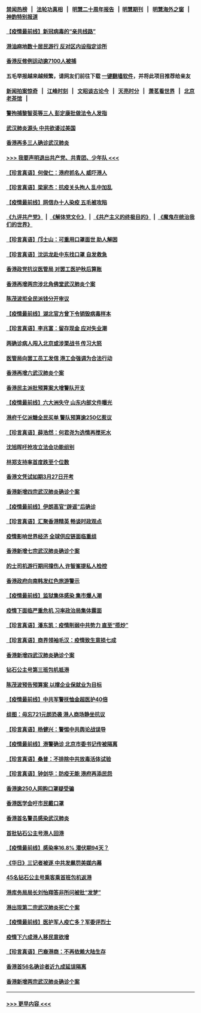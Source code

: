 #### [禁闻热榜](热点新闻.md?=0)  &nbsp;&nbsp;|&nbsp;&nbsp; [法轮功真相](https://github.com/gfw-breaker/truth/blob/master/README.md?=0) &nbsp;&nbsp;|&nbsp;&nbsp; [明慧二十周年报告](https://github.com/gfw-breaker/mh-reports/blob/master/README.md?=0) &nbsp;&nbsp;|&nbsp;&nbsp;[明慧期刊](https://github.com/gfw-breaker/mh-qikan) &nbsp;&nbsp;|&nbsp;&nbsp; [明慧海外之窗](https://github.com/gfw-breaker/mh-news/blob/master/README.md?=0) &nbsp;&nbsp;|&nbsp;&nbsp; [神韵特别报道](https://github.com/gfw-breaker/mh-news/blob/master/shenyun.md?=0)
#### [【疫情最前线】新冠病毒的“亲共线路”](../pages/nsc415/n11907734.md?t=03021702) 
#### [港油麻地数十居民游行 反对区内设指定诊所](../pages/nsc415/n11907900.md?t=03021702) 
#### [香港反修例运动逾7100人被捕](../pages/nsc415/n11907922.md?t=03021702) 
#### 五毛举报越来越频繁，请网友们前往下载 [一键翻墙软件](https://github.com/gfw-breaker/ssr-accounts)，并将此项目推荐给亲友
#### [新闻拍案惊奇](https://github.com/gfw-breaker/banned-news/blob/master/pages/link4.md) &nbsp;&nbsp;|&nbsp;&nbsp; [江峰时刻](https://github.com/gfw-breaker/banned-news/blob/master/pages/link4.md) &nbsp;&nbsp;|&nbsp;&nbsp; [文昭谈古论今](https://github.com/gfw-breaker/banned-news/blob/master/pages/link4.md) &nbsp;&nbsp;|&nbsp;&nbsp; [天亮时分](https://github.com/gfw-breaker/banned-news/blob/master/pages/link4.md) &nbsp;&nbsp;|&nbsp;&nbsp; [萧茗看世界](https://github.com/gfw-breaker/banned-news/blob/master/pages/link4.md) &nbsp;&nbsp;|&nbsp;&nbsp; [北京老茶馆](https://github.com/gfw-breaker/banned-news/blob/master/pages/link4.md) &nbsp;&nbsp;|&nbsp;&nbsp; 
#### [警拘捕黎智英等三人 彭定康批做法令人发指](../pages/nsc415/n11907905.md?t=03021702) 
#### [武汉肺炎源头 中共欲诿过美国](../pages/nsc415/n11907665.md?t=03021702) 
#### [香港再多三人确诊武汉肺炎](../pages/nsc415/n11907846.md?t=03021702) 
#### [>>> 我要声明退出共产党、共青团、少年队 <<<](https://github.com/begood0513/goodnews/blob/master/quit/letter.md) 
#### [【珍言真语】何俊仁：港府抓名人 威吓港人](../pages/nsc415/n11907561.md?t=03021702) 
#### [【珍言真语】梁家杰：抗疫关头拘人 乱中加乱](../pages/nsc415/n11907444.md?t=03021702) 
#### [【疫情最前线】网信办十人染疫 五毛被攻陷](../pages/nsc415/n11903757.md?t=03021702) 
#### [《九评共产党》](https://github.com/begood0513/9ping.md/blob/master/README.md) &nbsp;|&nbsp; [《解体党文化》](../../../../jtdwh.md/blob/master/README.md)  &nbsp;|&nbsp; [《共产主义的终极目的》](../../../../gczydzjmd.md/blob/master/README.md) &nbsp;|&nbsp; [《魔鬼在统治我们的世界》](../../../../mgztzwmdsj.md/blob/master/README.md) 
#### [【珍言真语】邝士山：可重用口罩面世 助人解困](../pages/nsc415/n11903875.md?t=03021702) 
#### [【珍言真语】沈运龙赴中东找口罩 自发救急](../pages/nsc415/n11903291.md?t=03021702) 
#### [香港政党抗议医管局 对罢工医护秋后算账](../pages/nsc415/n11901746.md?t=03021702) 
#### [香港再增两宗涉北角佛堂武汉肺炎个案](../pages/nsc415/n11901737.md?t=03021702) 
#### [陈茂波拒全民派钱分开审议](../pages/nsc415/n11901672.md?t=03021702) 
#### [【疫情最前线】湖北官方曾下令销毁病毒样本](../pages/nsc415/n11901518.md?t=03021702) 
#### [【珍言真语】李兆富：留存现金 应对失业潮](../pages/nsc415/n11901448.md?t=03021702) 
#### [两确诊病人闯入北京或涉栗战书 传习大怒](../pages/nsc415/n11901180.md?t=03021702) 
#### [医管局向罢工员工发信 港工会强调为合法行动](../pages/nsc415/n11898870.md?t=03021702) 
#### [香港再增六武汉肺炎个案](../pages/nsc415/n11898843.md?t=03021702) 
#### [香港民主派批预算案大增警队开支](../pages/nsc415/n11898813.md?t=03021702) 
#### [【疫情最前线】六大洲失守 山东内部文件曝光](../pages/nsc415/n11898455.md?t=03021702) 
#### [港府千亿派糖全民买单 警队预算逾250亿惹议](../pages/nsc415/n11898608.md?t=03021702) 
#### [【珍言真语】薛浩然：何君尧为选情再搅死水](../pages/nsc415/n11898269.md?t=03021702) 
#### [沈旭晖吁抢攻立法会功能组别](../pages/nsc415/n11896084.md?t=03021702) 
#### [林郑支持率首度跌至个位数](../pages/nsc415/n11896058.md?t=03021702) 
#### [香港文凭试如期3月27日开考](../pages/nsc415/n11896055.md?t=03021702) 
#### [香港新增四宗武汉肺炎确诊个案](../pages/nsc415/n11896040.md?t=03021702) 
#### [【疫情最前线】伊朗高官“辟谣”后确诊](../pages/nsc415/n11895902.md?t=03021702) 
#### [【珍言真语】汇聚香港精英 畅谈时政观点](../pages/nsc415/n11895733.md?t=03021702) 
#### [疫情影响世界经济 全球供应链面临重组](../pages/nsc415/n11895634.md?t=03021702) 
#### [香港新增七宗武汉肺炎确诊个案](../pages/nsc415/n11893498.md?t=03021702) 
#### [的士司机游行期间撞伤人 许智峯提私人检控](../pages/nsc415/n11893483.md?t=03021702) 
#### [香港政府向南韩发红色旅游警示](../pages/nsc415/n11893398.md?t=03021702) 
#### [【疫情最前线】监狱集体感染 集市爆人潮](../pages/nsc415/n11893181.md?t=03021702) 
#### [疫情下面临严重危机  习率政治局集体露面](../pages/nsc415/n11893305.md?t=03021702) 
#### [【珍言真语】潘东凯：疫情削弱中共势力 直至“揽炒”](../pages/nsc415/n11892866.md?t=03021702) 
#### [【珍言真语】商界领袖毛汉：疫情致生意损七成](../pages/nsc415/n11890348.md?t=03021702) 
#### [香港新增四武汉肺炎确诊个案](../pages/nsc415/n11890610.md?t=03021702) 
#### [钻石公主号第三班包机抵港](../pages/nsc415/n11890645.md?t=03021702) 
#### [陈茂波预告预算案 以撑企业保就业为目标](../pages/nsc415/n11890574.md?t=03021702) 
#### [【疫情最前线】中共军警抚恤金超医护40倍](../pages/nsc415/n11890458.md?t=03021702) 
#### [组图：毋忘721元朗恐袭 港人商场静坐抗议](../pages/nsc415/n11876882.md?t=03021702) 
#### [【珍言真语】杨健兴：警惕中共舆论战误导](../pages/nsc415/n11888131.md?t=03021702) 
#### [【疫情最前线】港警确诊 北京市委书记传被隔离](../pages/nsc415/n11886872.md?t=03021702) 
#### [【珍言真语】桑普：不排除中共放毒活体试验](../pages/nsc415/n11886832.md?t=03021702) 
#### [【珍言真语】钟剑华：防疫无能 港府再添民怨](../pages/nsc415/n11884504.md?t=03021702) 
#### [香港逾250人网购口罩疑受骗](../pages/nsc415/n11884388.md?t=03021702) 
#### [香港医学会吁市民戴口罩](../pages/nsc415/n11884367.md?t=03021702) 
#### [香港首名警员感染武汉肺炎](../pages/nsc415/n11884357.md?t=03021702) 
#### [首批钻石公主号港人回港](../pages/nsc415/n11884333.md?t=03021702) 
#### [【疫情最前线】感染率16.8% 潜伏期94天？](../pages/nsc415/n11884256.md?t=03021702) 
#### [《华日》三记者被逐 中共发飙罚美媒内幕](../pages/nsc415/n11884184.md?t=03021702) 
#### [45名钻石公主号乘客乘首班包机返港](../pages/nsc415/n11881770.md?t=03021702) 
#### [港库务局局长刘怡翔答非所问被批“发梦”](../pages/nsc415/n11881752.md?t=03021702) 
#### [港出现第二宗武汉肺炎死亡个案](../pages/nsc415/n11881736.md?t=03021702) 
#### [【疫情最前线】医护军人疫亡多？军委评烈士](../pages/nsc415/n11881655.md?t=03021702) 
#### [疫情下六成港人移民意欲增](../pages/nsc415/n11881699.md?t=03021702) 
#### [【珍言真语】巴裔港商：不再依赖大陆生存](../pages/nsc415/n11881126.md?t=03021702) 
#### [香港首56名确诊者近九成延误隔离](../pages/nsc415/n11879079.md?t=03021702) 
#### [香港新增两宗武汉肺炎确诊个案](../pages/nsc415/n11879064.md?t=03021702) 

----
#### [ >>> 更早内容 <<< ](../indexes/nsc415-earlier.md)
